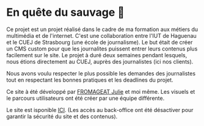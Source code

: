 # En quête du sauvage 🍃

Ce projet est un projet réalisé dans le cadre de ma formation aux métiers du multimédia et de l'internet. C'est une collaboration entre l'IUT de Haguenau et le CUEJ de Strasbourg (une école de journalisme).
Le but était de créer un CMS custom pour que les journalites puissent entrer leurs contenus plus facilement sur le site. Le projet à duré deux semaines pendant lesquels, nous étions directement au CUEJ, auprès des journalistes (ici nos clients). 

Nous avons voulu respecter le plus possible les demandes des journalistes tout en respectant les bonnes pratiques et les deadlines du projet.

Ce site à été développé par [FROMAGEAT Julie](https://github.com/Chocoshed) et moi même. Les visuels et le parcours utilisateurs ont été créer par une équipe différente.

Le site est isponible [ICI](https://www.cuej.info/mini-sites/sauvage/). (Les accès au back-office ont été désactiver pour garantir la sécurité du site et des contenus).
